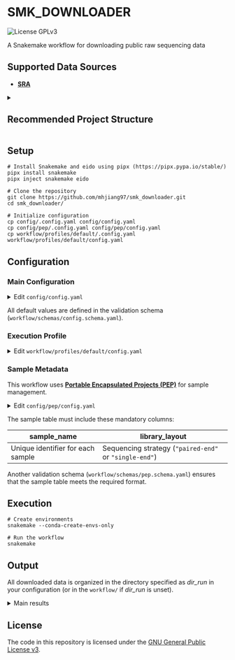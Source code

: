 <!-- markdownlint-configure-file {"no-inline-html": {"allowed_elements": ["code", "details", "h2", "summary"]}} -->

# SMK_DOWNLOADER

![License GPLv3](https://img.shields.io/badge/License-GPLv3-blue.svg)

A Snakemake workflow for downloading public raw sequencing data

## Supported Data Sources

- [**SRA**](https://www.ncbi.nlm.nih.gov/sra)

<details>

<summary><h2>Recommended Project Structure</h2></summary>

```text
data/
├── sra/
│   └── PRJNA*/            # Data organized by BioProject
│       ├── fastqc/            # QC reports
│       ├── multiqc/           # Aggregated QC reports
│       ├── SRRxxx/
│       │   ├── SRRxxx.sra
│       │   └── SRRxxx.fastq.gz    # Single-end reads
│       ├── SRRxxx/            # Individual SRA entries
│       │   ├── SRRxxx.sra         # Raw SRA files
│       │   ├── SRRxxx_1.fastq.gz  # Paired-end forward reads
│       │   └── SRRxxx_2.fastq.gz  # Paired-end reverse reads
│       ├── SRRxxx.fq.gz        # Symbolic links (single-end)
│       ├── SRRxxx_R1.fq.gz     # Symbolic links (paired-end forward)
│       └── SRRxxx_R2.fq.gz     # Symbolic links (paired-end reverse)
└── code/
    └── smk_downloader/    # This workflow
```

</details>

## Setup

```shell
# Install Snakemake and eido using pipx (https://pipx.pypa.io/stable/)
pipx install snakemake
pipx inject snakemake eido

# Clone the repository
git clone https://github.com/mhjiang97/smk_downloader.git
cd smk_downloader/

# Initialize configuration
cp config/.config.yaml config/config.yaml
cp config/pep/.config.yaml config/pep/config.yaml
cp workflow/profiles/default/.config.yaml workflow/profiles/default/config.yaml
```

## Configuration

### Main Configuration

<details>

<summary>Edit <code>config/config.yaml</code></summary>

```yaml
dir_run: /projects/data/sra/PRJNAxxx    # Path to the directory where data will be downloaded (Optional)

retries_sra: 1                          # How many times to retry downloading SRA data (Default: 1)

suffixes_fastq_renamed:                 # Suffixes for renamed FASTQ files (Defaults: {paired-end: ["_R1.fq.gz", "_R2.fq.gz"], single-end: ".fq.gz"})
  paired-end:
    - "_R1.fq.gz"
    - "_R2.fq.gz"
  single-end: ".fq.gz"

run_fastqc: true                        # Whether to run FastQC on downloaded FASTQ files (Default: true)
run_multiqc: true                       # Whether to run MultiQC on FastQC reports (Default: true)
```

</details>

All default values are defined in the validation schema (`workflow/schemas/config.schema.yaml`).

### Execution Profile

<details>

<summary>Edit <code>workflow/profiles/default/config.yaml</code></summary>

```yaml
software-deployment-method:
  - conda
conda-prefix: /.snakemake/envs/smk_downloader
printshellcmds: True
keep-incomplete: True
cores: 20
resources:
  n_instance: 5
set-threads:
  fastqc: 4
set-resources:
  download_sra_paired_end:
    n_instance: 1
  download_sra_single_end:
    n_instance: 1
```

</details>

### Sample Metadata

This workflow uses [**Portable Encapsulated Projects (PEP)**](https://pep.databio.org/) for sample management.

<details>

<summary>Edit <code>config/pep/config.yaml</code></summary>

```yaml
pep_version: 2.1.0
sample_table: PRJNAxxx.csv    # Path to the sample table (Required)
```

</details>

The sample table must include these mandatory columns:

| **sample_name**                   | **library_layout**                                     |
| --------------------------------- | ------------------------------------------------------ |
| Unique identifier for each sample | Sequencing strategy (`"paired-end"` or `"single-end"`) |

Another validation schema (`workflow/schemas/pep.schema.yaml`) ensures that the sample table meets the required format.

## Execution

```shell
# Create environments
snakemake --conda-create-envs-only

# Run the workflow
snakemake
```

## Output

All downloaded data is organized in the directory specified as *dir_run* in your configuration (or in the `workflow/` if *dir_run* is unset).

<details>

<summary>Main results</summary>

- **fastqc/**
  - Raw reads: `{sample}/{sample}[_1/_2]_fastqc.html`
  - Trimmed reads: `fastp/{sample}/{sample}[_1/_2]_fastqc.html`

- **multiqc/**
  - Summary: `multiqc_report.html`

- **SRRxxx/**
  - Raw SRA archive files: `SRRxxx.sra`
  - Extracted single-end reads: `SRRxxx.fastq.gz` *or*
  - Extracted paired-end reads: `SRRxxx_1.fastq.gz`, `SRRxxx_2.fastq.gz`

- **SRRxxx.fq.gz**
  - Symbolic links to single-end reads

- **SRRxxx_R1.fq.gz**, **SRRxxx_R2.fq.gz**
  - Symbolic links to paired-end reads

</details>

## License

The code in this repository is licensed under the [GNU General Public License v3](http://www.gnu.org/licenses/gpl-3.0.html).
